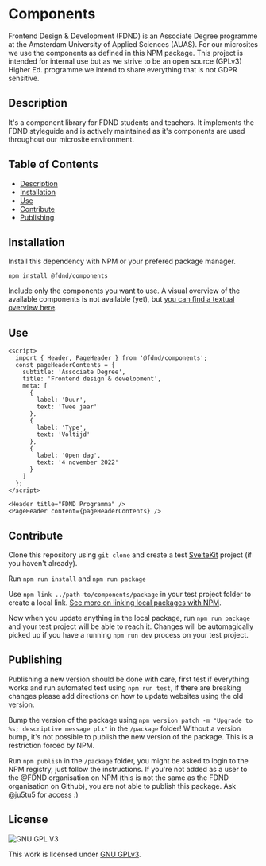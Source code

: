 # Components

Frontend Design & Development (FDND) is an Associate Degree programme at the Amsterdam University of Applied Sciences (AUAS). For our microsites we use the components as defined in this NPM package. This project is intended for internal use but as we strive to be an open source (GPLv3) Higher Ed. programme we intend to share everything that is not GDPR sensitive.

## Description

It's a component library for FDND students and teachers. It implements the FDND styleguide and is actively maintained as it's components are used throughout our microsite environment.

## Table of Contents

- [Description](#description)
- [Installation](#installation)
- [Use](#use)
- [Contribute](#contribute)
- [Publishing](#publishing)

## Installation

Install this dependency with NPM or your prefered package manager.

```shell
npm install @fdnd/components
```

Include only the components you want to use. A visual overview of the available components is not available (yet), but [you can find a textual overview here](https://github.com/fdnd/components/blob/main/src/index.js).

## Use

```svelte
<script>
  import { Header, PageHeader } from '@fdnd/components';
  const pageHeaderContents = {
    subtitle: 'Associate Degree',
    title: 'Frontend design & development',
    meta: [
      {
        label: 'Duur',
        text: 'Twee jaar'
      },
      {
        label: 'Type',
        text: 'Voltijd'
      },
      {
        label: 'Open dag',
        text: '4 november 2022'
      }
    ]
  };
</script>

<Header title="FDND Programma" />
<PageHeader content={pageHeaderContents} />
```

## Contribute

Clone this repository using `git clone` and create a test [SvelteKit](https://kit.svelte.dev/) project (if you haven't already).

Run `npm run install` and `npm run package`

Use `npm link ../path-to/components/package` in your test project folder to create a local link. [See more on linking local packages with NPM](https://docs.npmjs.com/cli/v8/commands/npm-link).

Now when you update anything in the local package, run `npm run package` and your test project will be able to reach it. Changes will be automagically picked up if you have a running `npm run dev` process on your test project.

## Publishing

Publishing a new version should be done with care, first test if everything works and run automated test using `npm run test`, if there are breaking changes please add directions on how to update websites using the old version.

Bump the version of the package using `npm version patch -m "Upgrade to %s; descriptive message plx"` in the `/package` folder! Without a version bump, it's not possible to publish the new version of the package. This is a restriction forced by NPM.

Run `npm publish` in the `/package` folder, you might be asked to login to the NPM registry, just follow the instructions. If you're not added as a user to the @FDND organisation on NPM (this is not the same as the FDND organisation on Github), you are not able to publish this package. Ask @ju5tu5 for access :)

## License

![GNU GPL V3](https://www.gnu.org/graphics/gplv3-127x51.png)

This work is licensed under [GNU GPLv3](./LICENSE).

